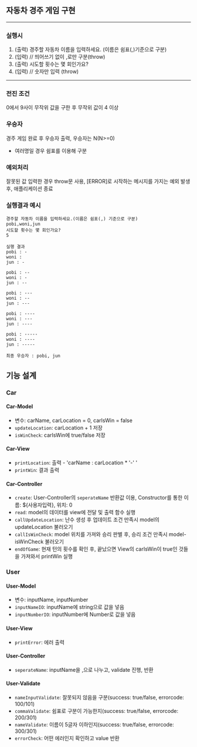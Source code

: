 ## 자동차 경주 게임 구현

---
### 실행시

1. (출력) 경주할 자동차 이름을 입력하세요. (이름은 쉼표(,)기준으로 구분)
2. (입력) // 띄어쓰기 없이 ,로만 구분(throw)
3. (출력) 시도할 횟수는 몇 회인가요?
4. (입력) // 숫자만 입력 (throw)

---

### 전진 조건
0에서 9사이 무작위 값을 구한 후 무작위 값이 4 이상

### 우승자
경주 게임 완료 후 우승자 출력, 우승자는 N(N>=0)
* 여러명일 경우 쉼표를 이용해 구분

### 예외처리
잘못된 값 입력한 경우 throw문 사용, [ERROR]로 시작하는 메시지를 가지는 예외 발생 후, 애플리케이션 종료

### 실행결과 예시

```textplain
경주할 자동차 이름을 입력하세요.(이름은 쉼표(,) 기준으로 구분)
pobi,woni,jun
시도할 횟수는 몇 회인가요?
5

실행 결과
pobi : -
woni :
jun : -

pobi : --
woni : -
jun : --

pobi : ---
woni : --
jun : ---

pobi : ----
woni : ---
jun : ----

pobi : -----
woni : ----
jun : -----

최종 우승자 : pobi, jun
```

## 기능 설계

### Car

#### Car-Model
* 변수: carName, carLocation = 0, carIsWin = false
* `updateLocation`: carLocation + 1 저장
* `isWinCheck`: carIsWin에 true/false 저장

#### Car-View
* `printLocation`: 출력 - 'carName : carLocation * '-' '
* `printWin`: 결과 출력

#### Car-Controller
* `create`: User-Controller의 `seperateName` 반환값 이용, Constructor를 통한 이름: ${사용자입력}, 위치: 0
* `read`: model의 데이터를 view에 전달 및 출력 함수 실행
* `callUpdateLocation`: 난수 생성 후 업데이트 조건 만족시 model의 updateLocation 불러오기
* `callIsWinCheck`: model 위치를 가져와 승리 판별 후, 승리 조건 만족시 model-isWinCheck 불러오기
* `endOfGame`: 현재 턴의 횟수를 확인 후, 끝났으면 View의 carIsWin이 true인 것들을 가져와서 printWin 실행

### User

#### User-Model
* 변수: inputName, inputNumber
* `inputNameIO`: inputName에 string으로 값을 넣음
* `inputNumberIO`: inputNumber에 Number로 값을 넣음

#### User-View
* `printError`: 에러 출력

#### User-Controller
* `seperateName`: inputName을 ,으로 나누고, validate 진행, 반환

#### User-Validate
* `nameInputValidate`: 잘못되지 않음을 구분(success: true/false, errorcode: 100/101)
* `commaValidate`: 쉼표로 구분이 가능한지(success: true/false, errorcode: 200/301)
* `nameValidate`: 이름이 5글자 이하인지(success: true/false, errorcode: 300/301)
* `errorCheck`: 어떤 에러인지 확인하고 value 반환